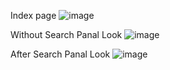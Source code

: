 Index page
![image](https://github.com/Ankit-Dalei/Weather/assets/134222760/52a62eca-f8a6-49b8-ab80-30d0946deb58)


Without Search Panal Look
![image](https://github.com/Ankit-Dalei/Weather/assets/134222760/4b7cfd76-8ca5-451b-ae95-13e2f63edcf3)


After Search Panal Look
![image](https://github.com/Ankit-Dalei/Weather/assets/134222760/f978cf19-c2a3-4f09-a466-66959adad4ca)
